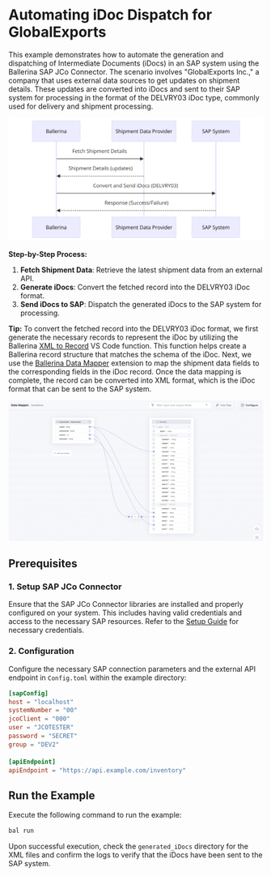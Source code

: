 # Automating iDoc Dispatch for GlobalExports

This example demonstrates how to automate the generation and dispatching of Intermediate Documents (iDocs) in an SAP
system using the Ballerina SAP JCo Connector.
The scenario involves "GlobalExports Inc.," a company that uses external data sources to get updates on shipment
details. These updates are converted into iDocs and sent to their SAP system for processing in the format of the
DELVRY03 iDoc type, commonly used for delivery and shipment processing.

![Overview](https://raw.githubusercontent.com/RDPerera/module-ballerinax-sap.jco/test/examples/idoc_automation/resources/docs_images/diagram.png)

**Step-by-Step Process:**

1. **Fetch Shipment Data**: Retrieve the latest shipment data from an external API.
2. **Generate iDocs**: Convert the fetched record into the DELVRY03 iDoc format.
3. **Send iDocs to SAP**: Dispatch the generated iDocs to the SAP system for processing.

**Tip:** To convert the fetched record into the DELVRY03 iDoc format, we first generate the necessary records to
represent the iDoc by utilizing the
Ballerina [XML to Record](https://ballerina.io/learn/by-example/xml-to-record-conversion/) VS Code function. This
function helps create a Ballerina record structure that matches the schema of the iDoc. Next, we use
the [Ballerina Data Mapper](https://ballerina.io/learn/vs-code-extension/implement-the-code/data-mapper/) extension to
map the shipment data fields to the corresponding fields in the iDoc record. Once the data mapping is complete, the
record can be converted into XML format, which is the iDoc format that can be sent to the SAP system.

![Data Mapper Screenshot](https://raw.githubusercontent.com/RDPerera/module-ballerinax-sap.jco/test/examples/idoc_automation/resources/docs_images/bal_data_mapper.png)

## Prerequisites

### 1. Setup SAP JCo Connector

Ensure that the SAP JCo Connector libraries are installed and properly configured on your system. This includes having
valid credentials and access to the necessary SAP resources. Refer to the [Setup Guide](../../README.md) for necessary
credentials.

### 2. Configuration

Configure the necessary SAP connection parameters and the external API endpoint in `Config.toml` within the example
directory:

```toml
[sapConfig]
host = "localhost"
systemNumber = "00"
jcoClient = "000"
user = "JCOTESTER"
password = "SECRET"
group = "DEV2"

[apiEndpoint]
apiEndpoint = "https://api.example.com/inventory"
```

## Run the Example

Execute the following command to run the example:

```bash
bal run
```

Upon successful execution, check the `generated_iDocs` directory for the XML files and confirm the logs to verify that
the iDocs have been sent to the SAP system.